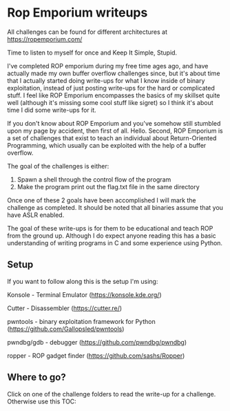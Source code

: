 # Rop Emporium writeups

All challenges can be found for different architectures at https://ropemporium.com/

Time to listen to myself for once and Keep It Simple, Stupid.

I've completed ROP emporium during my free time ages ago, and have actually made my own buffer overflow challenges since, but it's about time that I actually started doing write-ups for what I know inside of binary exploitation, instead of just posting write-ups for the hard or complicated stuff. I feel like ROP Emporium encompasses the basics of my skillset quite well (although it's missing some cool stuff like sigret) so I think it's about time I did some write-ups for it.

If you don't know about ROP Emporium and you've somehow still stumbled upon my page by accident, then first of all. Hello. Second, ROP Emporium is a set of challenges that exist to teach an individual about Return-Oriented Programming, which usually can be exploited with the help of a buffer overflow.

The goal of the challenges is either:
1. Spawn a shell through the control flow of the program
2. Make the program print out the flag.txt file in the same directory

Once one of these 2 goals have been accomplished I will mark the challenge as completed. It should be noted that all binaries assume that you have ASLR enabled.

The goal of these write-ups is for them to be educational and teach ROP from the ground up. Although I do expect anyone reading this has a basic understanding of writing programs in C and some experience using Python.

## Setup
If you want to follow along this is the setup I'm using:

Konsole - Terminal Emulator (https://konsole.kde.org/)

Cutter - Disassembler (https://cutter.re/)

pwntools - binary exploitation framework for Python (https://github.com/Gallopsled/pwntools)

pwndbg/gdb - debugger (https://github.com/pwndbg/pwndbg)

ropper - ROP gadget finder (https://github.com/sashs/Ropper)

## Where to go?
Click on one of the challenge folders to read the write-up for a challenge. Otherwise use this TOC:


